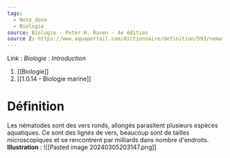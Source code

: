 ```yaml
---
tags:
  - Note_done
  - Biologie
source: Biologie - Peter H. Raven - 4e édition
source 2: https://www.aquaportail.com/dictionnaire/definition/593/nematodes#:~:text=Nématodes%20(n.m.)%20%3A%20définition,milliards%20dans%20nombre%20d%27endroits.
---
```


Link :
_Biologie : Introduction_
1. [[Biologie]]
2. [[1.0.14 - Biologie marine]]

# Définition
Les nématodes sont des vers ronds, allongés parasitent plusieurs espèces aquatiques. Ce sont des lignés de vers, beaucoup sont de tailles microscopiques et se rencontrent par milliards dans nombre d'endroits.
**Illustration** : ![[Pasted image 20240305203147.png]]
